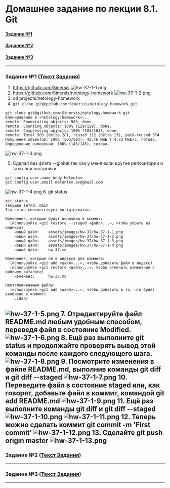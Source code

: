 # Домашнее задание по лекции 8.1. Git

#### [Задание №1](#задание-1-текст-задания)
#### [Задание №2](#задание-2-текст-задания)
#### [Задание №3](#задание-3-текст-задания)

---
### Задание №1 ([Текст Задания](https://github.com/netology-code/sdvps-homeworks/blob/main/8-01.md#%D0%B7%D0%B0%D0%B4%D0%B0%D0%BD%D0%B8%D0%B5-1))

1. https://github.com/Sinersis
![hw-37-1-1.png](assets%2Fimages%2Fhw-37%2Fhw-37-1-1.png)
2. https://github.com/Sinersis/netology-homework
![hw-37-1-2.png](assets%2Fimages%2Fhw-37%2Fhw-37-1-2.png)
3. cd  projects/netology-homework
4. `git clone git@github.com:Sinersis/netology-homework.git`
```
git clone git@github.com:Sinersis/netology-homework.git
Клонирование в «netology-homework»...
remote: Enumerating objects: 503, done.
remote: Counting objects: 100% (129/129), done.
remote: Compressing objects: 100% (103/103), done.
remote: Total 503 (delta 28), reused 112 (delta 13), pack-reused 374
Получение объектов: 100% (503/503), 42.76 МиБ | 4.72 МиБ/с, готово.
Определение изменений: 100% (145/145), готово.
```
![hw-37-1-3.png](assets%2Fimages%2Fhw-37%2Fhw-37-1-3.png)

5. Сделал без флага --global так как у меня если другие репозитории и там свои настройки
```
git config user.name Andy Melentev
git config user.email melentev.av@gmail.com
```
![hw-37-1-4.png](assets%2Fimages%2Fhw-37%2Fhw-37-1-4.png)
6. git status
```
git status
Текущая ветка: main
Эта ветка соответствует «origin/main».

Изменения, которые будут включены в коммит:
  (используйте «git restore --staged <файл>...», чтобы убрать из индекса)
	новый файл:    assets/images/hw-37/hw-37-1-1.png
	новый файл:    assets/images/hw-37/hw-37-1-2.png
	новый файл:    assets/images/hw-37/hw-37-1-3.png
	новый файл:    assets/images/hw-37/hw-37-1-4.png
	новый файл:    hw-37.md

Изменения, которые не в индексе для коммита:
  (используйте «git add <файл>...», чтобы добавить файл в индекс)
  (используйте «git restore <файл>...», чтобы отменить изменения в рабочем каталоге)
	изменено:      hw-37.md

Неотслеживаемые файлы:
  (используйте «git add <файл>...», чтобы добавить в то, что будет включено в коммит)
	.idea/
```
![hw-37-1-5.png](assets%2Fimages%2Fhw-37%2Fhw-37-1-5.png)
7. Отредактируйте файл README.md любым удобным способом, переведя файл в состояние Modified.
![hw-37-1-6.png](assets%2Fimages%2Fhw-37%2Fhw-37-1-6.png)
8. Ещё раз выполните git status и продолжайте проверять вывод этой команды после каждого следующего шага.
![hw-37-1-8.png](assets%2Fimages%2Fhw-37%2Fhw-37-1-8.png)
9. Посмотрите изменения в файле README.md, выполнив команды git diff и git diff --staged
![hw-37-1-7.png](assets%2Fimages%2Fhw-37%2Fhw-37-1-7.png)
10. Переведите файл в состояние staged или, как говорят, добавьте файл в коммит, командой git add README.md
![hw-37-1-9.png](assets%2Fimages%2Fhw-37%2Fhw-37-1-9.png)
11. Ещё раз выполните команды git diff и git diff --staged
![hw-37-1-10.png](assets%2Fimages%2Fhw-37%2Fhw-37-1-10.png)
![hw-37-1-11.png](assets%2Fimages%2Fhw-37%2Fhw-37-1-11.png)
12. Теперь можно сделать коммит git commit -m 'First commit'
![hw-37-1-12.png](assets%2Fimages%2Fhw-37%2Fhw-37-1-12.png)
13. Сделайте git push origin master
![hw-37-1-13.png](assets%2Fimages%2Fhw-37%2Fhw-37-1-13.png)
---
### Задание №2 ([Текст Задания](https://github.com/netology-code/sdvps-homeworks/blob/main/8-01.md#%D0%B7%D0%B0%D0%B4%D0%B0%D0%BD%D0%B8%D0%B5-2))

---
### Задание №3 ([Текст Задания](https://github.com/netology-code/sdvps-homeworks/blob/main/8-01.md#%D0%B7%D0%B0%D0%B4%D0%B0%D0%BD%D0%B8%D0%B5-3))

---